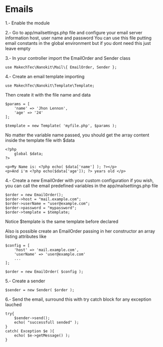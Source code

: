 
# Emails #

1.- Enable the module

2.- Go to app/mailsettings.php file and configure your email server information host, user name and password
You can use this file putting email constants in the global environment but if you dont need this just leave empty

3.- In your controller import the EmailOrder and Sender class 

    use MakechTec\Nanokit\Mail\{ EmailOrder, Sender };

4.- Create an email template importing

    use MakechTec\Nanokit\Template\Template;

Then create it with the file name and data

    $params = [
        'name' => 'Jhon Lennon',
        'age' => '24'
    ];

    $template = new Template( 'myfile.php', $params );

No matter the variable name passed, you should get the array content inside the template file with $data

    <?php 
        global $data;
    ?>

    <p>My Name is: <?php echo( $data['name'] ); ?></p>
    <p>And i'm <?php echo($data['age']); ?> years old </p>

4.- Create a new EmailOrder with your custom configuration if you wish, you can call the email 
predefined variables in the app/mailsettings.php file

    $order = new EmailOrder();
    $order->host = "mail.example.com";
    $order->userName = "user@example.com";
    $order->password = "mypassword";
    $order->template = $template;

Notice $template is the same template before declared

Also is possible create an EmailOrder passing in her constructor an array listing attributes like

    $config = [
        'host' => 'mail.example.com',
        'userName' => 'user@example.com'
        ...
    ];

    $order = new EmailOrder( $config );

5.- Create a sender

    $sender = new Sender( $order );

6.- Send the email, surround this with try catch block for any exception lauched

    try{
        $sender->send();
        echo( "successfull sended" );
    }
    catch( Exception $e ){
        echo( $e->getMessage() );
    }


